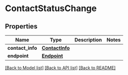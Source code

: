 # ContactStatusChange

## Properties
Name | Type | Description | Notes
------------ | ------------- | ------------- | -------------
**contact_info** | [**ContactInfo**](ContactInfo.md) |  |
**endpoint** | [**Endpoint**](Endpoint.md) |  |

[[Back to Model list]](../README.md#documentation-for-models) [[Back to API list]](../README.md#documentation-for-api-endpoints) [[Back to README]](../README.md)
